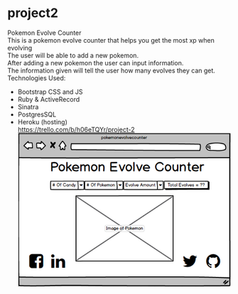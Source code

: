 # project2
Pokemon Evolve Counter <br>
This is a pokemon evolve counter that helps you get the most xp when evolving <br> 
The user will be able to add a new pokemon. <br>
After adding a new pokemon the user can input information. <br>
The information given will tell the user how many evolves they can get. <br>
Technologies Used:
- Bootstrap CSS and JS
- Ruby & ActiveRecord
- Sinatra
- PostgresSQL
- Heroku (hosting)<br>
https://trello.com/b/h06eTQYr/project-2 <br>
![Alt text](/Pokemon.png?raw=true "Optional Title")
